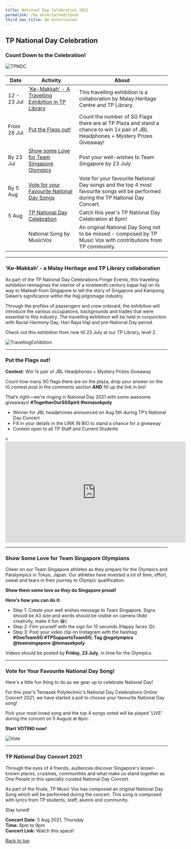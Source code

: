 ```yaml
---
title: National Day Celebration 2021
permalink: /be-entertained/tpndc
third_nav_title: Be Entertained
---
```

## TP National Day Celebration

### Count Down to the Celebration!

![TPNDC](/images/BeInvolved-NDCEvent3a.jpg)

<h4>
<table>
   <thead>
      <tr>
         <th>Date</th>
         <th>Activity</th>
         <th>About</th>
      </tr>
   </thead>
   <tbody>
      <tr>
         <td><a id="top"></a>12 - 23 Jul</td>
				<td><a href="#travellingLib">'Ke-Makkah' - A Travelling Exhibition in TP Library</a></td>
         <td>This travelling exhibition is a collaboration by Malay Heritage Centre and TP Library.</td>
      </tr>
      <tr>
         <td>From 26 Jul</td>
				<td><a href="#flags">Put the Flags out!</a></td>
         <td>Count the number of SG Flags there are at TP Plaza and stand a chance to win 1x pair of JBL Headphones + Mystery Prizes Giveaway! </td>
      </tr>
		   <tr>
         <td>By 23 Jul</td>
				 <td><a href="#olympics">Show some Love for Team Singapore Olympics</a></td>
         <td>Post your well-wishes to Team Singapore by 23 July</td>
      </tr>
        <tr>
         <td>By 5 Aug</td>
					<td><a href="#vote">Vote for your Favourite National Day Songs</a></td>
         <td>Vote for your favourite National Day songs and the top 4 most favourite songs will be performed during the TP National Day Concert.</td>
      </tr>
       <tr>
         <td>5 Aug</td>
				 <td><a href="#tpndc">TP National Day Celebration</a></td>
         <td>Catch this year's TP National Day Celebration at 8pm! </td>
      </tr>
      <tr>
         <td></td>
				<td>National Song by MusicVox</td>
         <td>An original National Day Song not to be missed - composed by TP Music Vox with contributions from TP community.</td>
      </tr>
   </tbody>
</table>
	</h4>

---
<h3><a id="travellingLib"></a>'Ke-Makkah'  - a Malay Heritage and TP Library collaboration</h3>

As part of the TP National Day Celebrations Fringe Events, this travelling exhibition reimagines the interior of a nineteenth century
kapal haji on its way to Makkah from Singapore to tell the story of Singapore and Kampong Gelam’s significance within the Hajj pilgrimage industry. 

Through the profiles of passengers and crew onboard, the exhibition will introduce the various occupations, backgrounds and trades that were essential to this industry. The travelling exhibition will be held in conjunction with Racial Harmony Day, Hari Raya Haji and pre-National Day period.
 
 Check out this exhibition from now till 23 July at our TP Library, level 2. 

![TravellingExhibition](/images/BeInvolved-NDC-LIB.jpg)

---
<h3><a id="flags"></a>Put the Flags out!</h3>

<b>Contest</b>: Win 1x pair of JBL Headphones + Mystery Prizes Giveaway

Count how many SG flags there are on the plaza, drop your answer on the IG contest post in the comments section **AND** fill up the link in bio! 

That’s right—we’re ringing in National Day 2021 with some awesome giveaways! <b>#TogetherOurSGSpirit #temasekpoly</b>

* Winner for JBL headphones announced on Aug 5th during TP’s National Day Concert
* Fill in your details in the LINK IN BIO to stand a chance for a giveaway
* Contest open to all TP Staff and Current Students 

<div class="bp-youtube">

<<iframe width="560" height="315" src="https://www.youtube.com/embed/Wia1JS0375o" title="YouTube video player" frameborder="0" allow="accelerometer; autoplay; clipboard-write; encrypted-media; gyroscope; picture-in-picture" allowfullscreen></iframe>

</div>

---
<h3><a id="olympics"></a>Show Some Love for Team Singapore Olympians</h3>

Cheer on our Team Singapore athletes as they prepare for the Olympics and Paralympics in Tokyo, Japan. Our athletes have invested a lot of time, effort, sweat and tears in their journey to Olympic qualification. 

**Show them some love as they do Singapore proud!**
 
**Here's how you can do it:**

* Step 1: Create your well wishes message to Team Singapore. Signs should be A3 size and words should be visible on camera (Add creativity, make it fun 😂)  
* Step 2: Film yourself with the sign for 15 seconds (Happy faces 😊)  
* Step 3: Post your video clip on Instagram with the hashtag **#OneTeamSG #TPSupportsTeamSG; Tag @sgolympics @teamsingapore @temasekpoly**
 
Videos should be posted by **Friday, 23 July**, in time for the Olympics.

---
<h3><a id="vote"></a>Vote for Your Favourite National Day Song!</h3>

Here's a little fun thing to do as we gear up to celebrate National Day! 

For this year's Temasek Polytechnic's National Day Celebrations Online Concert 2021, we have started a poll to choose your favourite National Day song!

Pick your most loved song and the top 4 songs voted will be played 'LIVE' during the concert on 5 August at 8pm. 

**Start VOTING now!**

![Vote](/images/BeEntertained-NDC-QRvote1.png)

---
<h3><a id="tpndc"></a>TP National Day Concert 2021</h3>

Through the eyes of 4 friends, audiences discover Singapore's lesser-known places, cruisines, communities and what make us stand together as One People in this specially curated National Day Concert. 

As part of the finale, TP Music Vox has composed an original National Day Song which will be performed during the concert. This song is composed with lyrics from TP students, staff, alumni and community. 

Stay tuned!

**Concert Date:**  5 Aug 2021, Thursday  
**Time:** 8pm to 9pm  
**Concert Link:** Watch this space!

<a href="#top">Back to top</a>